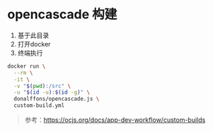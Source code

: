 # opencascade 构建

1. 基于此目录
2. 打开docker
3. 终端执行

``` bash
docker run \
  --rm \
  -it \
  -v "$(pwd):/src" \
  -u "$(id -u):$(id -g)" \
  donalffons/opencascade.js \
  custom-build.yml
```

> 参考：<https://ocjs.org/docs/app-dev-workflow/custom-builds>

